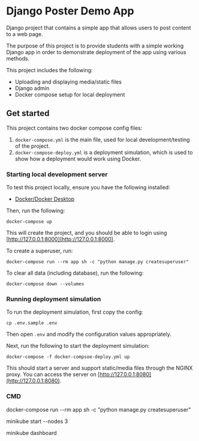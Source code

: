 # Django Poster Demo App

Django project that contains a simple app that allows users to post content to a web page.

The purpose of this project is to provide students with a simple working Django app in order to demonstrate deployment of the app using various methods.

This project includes the following:

 * Uploading and displaying media/static files
 * Django admin
 * Docker compose setup for local deployment


## Get started

This project contains two docker compose config files:

 1. `docker-compose.yml` is the main file, used for local development/testing of the project.
 2. `docker-compose-deploy.yml` is a deployment simulation, which is used to show how a deployment would work using Docker.

### Starting local development server

To test this project locally, ensure you have the following installed:

 * [Docker/Docker Desktop](https://www.docker.com/products/docker-desktop/)

Then, run the following:

```
docker-compose up
```

This will create the project, and you should be able to login using [http://127.0.0.1:8000](http://127.0.0.1:8000).

To create a superuser, run:

```
docker-compose run --rm app sh -c "python manage.py createsuperuser"
```

To clear all data (including database), run the following:

```
docker-compose down --volumes
```

### Running deployment simulation

To run the deployment simulation, first copy the config:

```
cp .env.sample .env
```

Then open `.env` and modify the configuration values appropriately.

Next, run the following to start the deployment simulation:

```
docker-compose -f docker-compsoe-deploy.yml up
```

This should start a server and support static/media files through the NGINX proxy. You can access the server on [http://127.0.0.1:8080](http://127.0.0.1:8080).

### CMD

docker-compose run --rm app sh -c "python manage.py createsuperuser"

minikube start --nodes 3

minikube dashboard